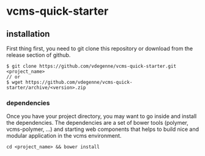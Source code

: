 # vcms-quick-starter

## installation

First thing first, you need to git clone this repository or download from the release section of github.

```
$ git clone https://github.com/vdegenne/vcms-quick-starter.git <project_name>
// or
$ wget https://github.com/vdegenne/vcms-quick-starter/archive/<version>.zip
```
### dependencies

Once you have your project directory, you may want to go inside and install the dependencies.
The dependencies are a set of bower tools (polymer, vcms-polymer, ...) and starting web components
that helps to build nice and modular application in the vcms environment.

```
cd <project_name> && bower install
```